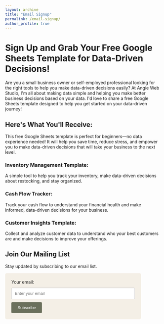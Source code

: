 ```yaml
---
layout: archive
title: "Email Signup"
permalink: /email-signup/
author_profile: true
---
```


<h1>Sign Up and Grab Your Free Google Sheets Template for Data-Driven Decisions!</h1>
<p>Are you a small business owner or self-employed professional looking for the right tools to help you make data-driven decisions easily? At Angie Web Studio, I'm all about making data simple and helping you make better business decisions based on your data. I'd love to share a free Google Sheets template designed to help you get started on your data-driven journey!</p>

<h2>Here's What You'll Receive:</h2>
<p>This free Google Sheets template is perfect for beginners—no data experience needed! It will help you save time, reduce stress, and empower you to make data-driven decisions that will take your business to the next level.</p>

<h3>Inventory Management Template:</h3>
<p>A simple tool to help you track your inventory, make data-driven decisions about restocking, and stay organized.</p>

<h3>Cash Flow Tracker:</h3>
<p>Track your cash flow to understand your financial health and make informed, data-driven decisions for your business.</p>

<h3>Customer Insights Template:</h3>
<p>Collect and analyze customer data to understand who your best customers are and make decisions to improve your offerings.</p>

<h2>Join Our Mailing List</h2>
<p>Stay updated by subscribing to our email list.</p>

<form action="https://formspree.io/f/mrbgzvqp" method="POST">
  <label>Your email:
    <input type="email" name="email" placeholder="Enter your email" required>
  </label>
  <button type="submit">Subscribe</button>
</form>

<style>
  /* Custom styles for the email signup form */
  form {
    background-color: #f4efe6;
    padding: 20px;
    border-radius: 5px;
    max-width: 400px;
    /* Remove centering */
    margin: 0;  /* Remove 'auto' to stop centering */
  }

  input[type="email"] {
    width: 100%;
    padding: 10px;
    margin: 10px 0;
    border-radius: 3px;
    border: 1px solid #ccc;
  }

  button {
    background-color: #6b705c;
    color: white;
    padding: 10px 20px;
    border: none;
    border-radius: 3px;
    cursor: pointer;
  }

  button:hover {
    background-color: #d4a373;
  }
</style>